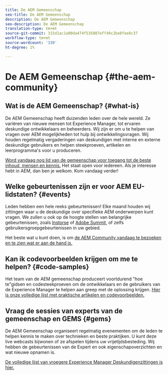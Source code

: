 ```yaml
---
title: De AEM Gemeenschap
seo-title: De AEM Gemeenschap
description: De AEM Gemeenschap
seo-description: De AEM Gemeenschap
translation-type: tm+mt
source-git-commit: 315d1ac1a00da474f535087eff49c2be8fee8c37
workflow-type: tm+mt
source-wordcount: '330'
ht-degree: 1%

---
```



# De AEM Gemeenschap {#the-aem-community}

## Wat is de AEM Gemeenschap? {#what-is}

De AEM Gemeenschap heeft duizenden leden over de hele wereld. Ze variëren van nieuwe mensen tot Experience Manager, tot ervaren deskundige ontwikkelaars en beheerders.  Wij zijn er om u te helpen van vragen over AEM mogelijkheden tot hulp bij ontwikkelingsvragen. Wij houden regelmatig vergaderingen van deskundigen met interne en externe deskundige gebruikers en helpen steekproeven, artikelen en leerprogramma&#39;s voor u produceren.

[Word vandaag nog lid van de gemeenschap voor toegang tot de beste inhoud, mensen en kennis.](https://forums.adobe.com/community/experience-cloud/marketing-cloud/experience-manager) Het staat open voor iedereen. Als je interesse hebt in AEM, dan ben je welkom. Kom vandaag verder!

## Welke gebeurtenissen zijn er voor AEM EU-lidstaten? {#events}

Leden hebben een hele reeks gebeurtenissen! Elke maand houden wij zittingen waar u de deskundige over specifieke AEM onderwerpen kunt vragen. We zullen u ook op de hoogte stellen van belangrijke gebeurtenissen, zoals [Instorse](http://help-forums.adobe.com/content/adobeforums/en/experience-manager-forum/adobe-experience-manager.topic.html/forum__fb7p-the_immerseagendai.html) of [Adobe Summit](http://summit.adobe.com/na/?promoid=6JMR7JQY&amp;mv=other), of zelfs gebruikersgroepgebeurtenissen in uw gebied.

Het beste wat u kunt doen, is om [de AEM Community vandaag te bezoeken en te zien wat er aan de hand is.](http://help-forums.adobe.com/content/adobeforums/en/experience-manager-forum/adobe-experience-manager.html)

## Kan ik codevoorbeelden krijgen om me te helpen? {#code-samples}

Het team van de AEM gemeenschap produceert voortdurend &quot;hoe te&quot;gidsen en codesteekproeven om de ontwikkelaars en de gebruikers van de Experience Manager te helpen aan greep met de oplossing krijgen. [Hier is onze volledige lijst met praktische artikelen en codevoorbeelden.](https://helpx.adobe.com/experience-manager/topics/how-to.html)

## Vraag de sessies van experts van de gemeenschap en GEMS {#gems}

De AEM Gemeenschap organiseert regelmatig evenementen om de leden te helpen kennis te maken over technieken en beste praktijken. U kunt deze live webcasts bijwonen of ze afspelen tijdens uw vrijetijdsbesteding. Wij hebben de gebeurtenissen van de Expert en ook eigenschapoverzichten en wat nieuwe opnamen is.

[De volledige lijst van vroegere Experience Manager Deskundigenzittingen is hier.](https://helpx.adobe.com/experience-manager/kt/eseminars/ask-the-expert/atace-index.html)

